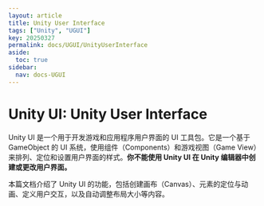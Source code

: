 ```yaml
---
layout: article
title: Unity User Interface
tags: ["Unity", "UGUI"]
key: 20250327
permalink: docs/UGUI/UnityUserInterface
aside:
  toc: true
sidebar:
  nav: docs-UGUI
---
```

# Unity UI: Unity User Interface

Unity UI 是一个用于开发游戏和应用程序用户界面的 UI 工具包。它是一个基于 GameObject 的 UI 系统，使用组件（Components）和游戏视图（Game View）来排列、定位和设置用户界面的样式。**你不能使用 Unity UI 在 Unity 编辑器中创建或更改用户界面。**

本篇文档介绍了 Unity UI 的功能，包括创建画布（Canvas）、元素的定位与动画、定义用户交互，以及自动调整布局大小等内容。
